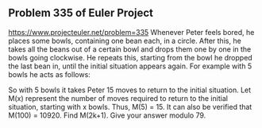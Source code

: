 ## Problem 335 of Euler Project 
https://www.projecteuler.net/problem=335
Whenever Peter feels bored, he places some bowls, containing one bean each, in a circle. After this, he takes all the beans out of a certain bowl and drops them one by one in the bowls going clockwise. He repeats this, starting from the bowl he dropped the last bean in, until the initial situation appears again. For example with 5 bowls he acts as follows:

So with 5 bowls it takes Peter 15 moves to return to the initial situation.
Let M(x) represent the number of moves required to return to the initial situation, starting with x bowls. Thus, M(5) = 15. It can also be verified that M(100) = 10920.
Find M(2k+1). Give your answer modulo 79.
